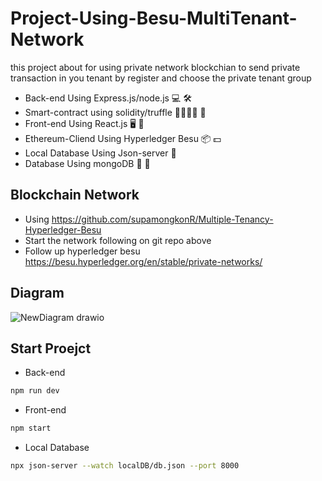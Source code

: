# Project-Using-Besu-MultiTenant-Network
this project about for using private network blockchian to send private transaction in you tenant by register and choose the private tenant group

- Back-end Using Express.js/node.js 💻 🛠
- Smart-contract using solidity/truffle 🫱🏻‍🫲🏼 🍄
- Front-end Using React.js 🖥 🌄
- Ethereum-Cliend Using Hyperledger Besu 📦 💵
- Local Database Using Json-server 📄
- Database Using mongoDB 🥭 💾

## Blockchain Network 
- Using https://github.com/supamongkonR/Multiple-Tenancy-Hyperledger-Besu
- Start the network following on git repo above
- Follow up hyperledger besu https://besu.hyperledger.org/en/stable/private-networks/

## Diagram

![NewDiagram drawio](https://user-images.githubusercontent.com/73258014/196552859-6b35e930-e245-40bc-aff1-a984ffc0cc43.png)

## Start Proejct
- Back-end
```sh
npm run dev
```
- Front-end
```sh
npm start
```
- Local Database
```sh
npx json-server --watch localDB/db.json --port 8000
```
